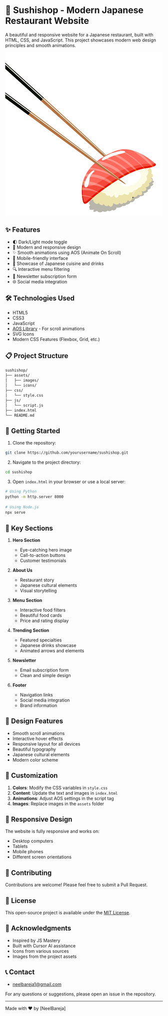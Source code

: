 # 🍱 Sushishop - Modern Japanese Restaurant Website

A beautiful and responsive website for a Japanese restaurant, built with HTML, CSS, and JavaScript. This project showcases modern web design principles and smooth animations.

![Sushishop Preview](assets/sushi-1.png)

## ✨ Features

- 🌓 Dark/Light mode toggle
- 🎨 Modern and responsive design
- ✨ Smooth animations using AOS (Animate On Scroll)
- 📱 Mobile-friendly interface
- 🍱 Showcase of Japanese cuisine and drinks
- 🔍 Interactive menu filtering
- 📧 Newsletter subscription form
- 🌐 Social media integration

## 🛠️ Technologies Used

- HTML5
- CSS3
- JavaScript
- [AOS Library](https://michalsnik.github.io/aos/) - For scroll animations
- SVG Icons
- Modern CSS Features (Flexbox, Grid, etc.)

## 📋 Project Structure

```
sushishop/
├── assets/
│   ├── images/
│   └── icons/
├── css/
│   └── style.css
├── js/
│   └── script.js
├── index.html
└── README.md
```

## 🚀 Getting Started

1. Clone the repository:
```bash
git clone https://github.com/yourusername/sushishop.git
```

2. Navigate to the project directory:
```bash
cd sushishop
```

3. Open `index.html` in your browser or use a local server:
```bash
# Using Python
python -m http.server 8000

# Using Node.js
npx serve
```

## 🎯 Key Sections

1. **Hero Section**
   - Eye-catching hero image
   - Call-to-action buttons
   - Customer testimonials

2. **About Us**
   - Restaurant story
   - Japanese cultural elements
   - Visual storytelling

3. **Menu Section**
   - Interactive food filters
   - Beautiful food cards
   - Price and rating display

4. **Trending Section**
   - Featured specialties
   - Japanese drinks showcase
   - Animated arrows and elements

5. **Newsletter**
   - Email subscription form
   - Clean and simple design

6. **Footer**
   - Navigation links
   - Social media integration
   - Brand information

## 🎨 Design Features

- Smooth scroll animations
- Interactive hover effects
- Responsive layout for all devices
- Beautiful typography
- Japanese cultural elements
- Modern color scheme

## 🔧 Customization

1. **Colors**: Modify the CSS variables in `style.css`
2. **Content**: Update the text and images in `index.html`
3. **Animations**: Adjust AOS settings in the script tag
4. **Images**: Replace images in the `assets` folder

## 📱 Responsive Design

The website is fully responsive and works on:
- Desktop computers
- Tablets
- Mobile phones
- Different screen orientations

## 🤝 Contributing

Contributions are welcome! Please feel free to submit a Pull Request.

## 📄 License

This open-source project is available under the [MIT License](LICENSE).

## 🙏 Acknowledgments

- Inspired by JS Mastery
- Built with Cursor AI assistance
- Icons from various sources
- Images from the project assets

## 📞 Contact

- neelbareja1@gmail.com

For any questions or suggestions, please open an issue in the repository.

---

Made with ❤️ by [NeelBareja] 
